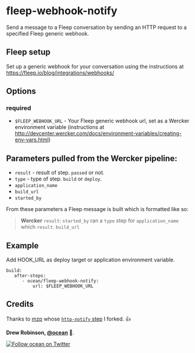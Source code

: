 # fleep-webhook-notify

Send a message to a Fleep conversation by sending an HTTP request to a specified Fleep generic webhook.

## Fleep setup

Set up a generic webhook for your conversation using the instructions at https://fleep.io/blog/integrations/webhooks/

## Options
### required

 * `$FLEEP_WEBHOOK_URL` - Your Fleep generic webhook url, set as a Wercker environment variable (instructions at http://devcenter.wercker.com/docs/environment-variables/creating-env-vars.html)

## Parameters pulled from the Wercker pipeline:

 * `result` - result of step. `passed` or not.
 * `type` - type of step. `build` or `deploy`.
 * `application_name`
 * `build_url`
 * `started_by`

From these parameters a Fleep message is built which is formatted like so:

> **Wercker**
> `result`: `started_by` ran a `type` step for `application_name` which `result`.
> `build_url` 

## Example

Add HOOK_URL as deploy target or application environment variable.

    build:
       after-steps:
          - ocean/fleep-webhook-notify:
              url: $FLEEP_WEBHOOK_URL

## Credits

Thanks to [mzp](https://github.com/mzp) whose [`http-notify` step](https://github.com/mzp/wercker-step-http-notify) I forked. :+1:

**Drew Robinson, [@ocean][1]** :ocean:.

[![Follow ocean on Twitter](https://img.shields.io/twitter/follow/ocean.svg?style=social)][1]

[1]: https://twitter.com/ocean